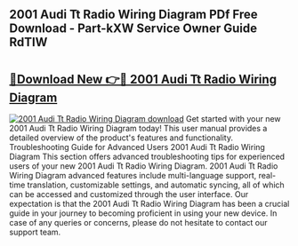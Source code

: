 ## 2001 Audi Tt Radio Wiring Diagram PDf Free Download - Part-kXW Service Owner Guide RdTIW

# <h2><a href="http://dfprm0v.blite.top/?on=2001+Audi+Tt+Radio+Wiring+Diagram">🔗Download New 👉🔴 2001 Audi Tt Radio Wiring Diagram</a></h2>

[![2001 Audi Tt Radio Wiring Diagram download](https://i.imgur.com/lujVjoI.png)](http://dfprm0v.blite.top/?on=2001+Audi+Tt+Radio+Wiring+Diagram)
Get started with your new 2001 Audi Tt Radio Wiring Diagram today! This user manual provides a detailed overview of the product's features and functionality. Troubleshooting Guide for Advanced Users 2001 Audi Tt Radio Wiring Diagram This section offers advanced troubleshooting tips for experienced users of your new 2001 Audi Tt Radio Wiring Diagram. 2001 Audi Tt Radio Wiring Diagram advanced features include multi-language support, real-time translation, customizable settings, and automatic syncing, all of which can be accessed and customized through the user interface. Our expectation is that the 2001 Audi Tt Radio Wiring Diagram has been a crucial guide in your journey to becoming proficient in using your new device. In case of any queries or concerns, please do not hesitate to contact our support team.
